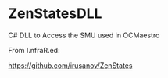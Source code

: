 # ZenStatesDLL

C# DLL to Access the SMU used in OCMaestro

From I.nfraR.ed:

https://github.com/irusanov/ZenStates
